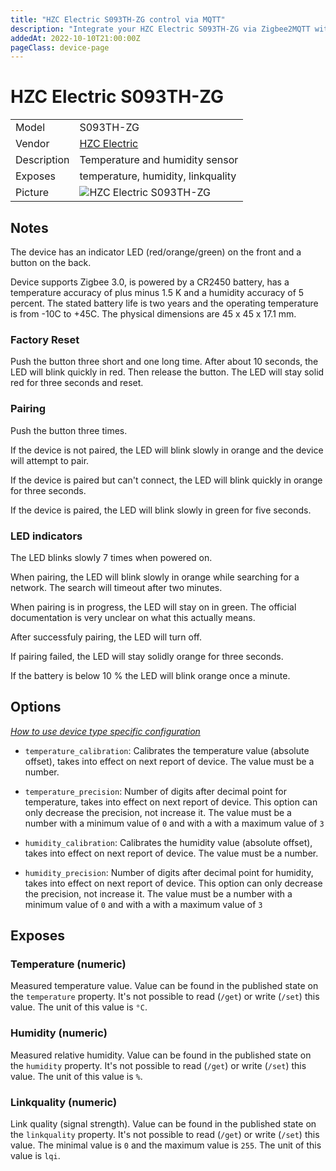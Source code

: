 ```yaml
---
title: "HZC Electric S093TH-ZG control via MQTT"
description: "Integrate your HZC Electric S093TH-ZG via Zigbee2MQTT with whatever smart home infrastructure you are using without the vendor's bridge or gateway."
addedAt: 2022-10-10T21:00:00Z
pageClass: device-page
---
```


<!-- !!!! -->
<!-- ATTENTION: This file is auto-generated through docgen! -->
<!-- You can only edit the "Notes"-Section between the two comment lines "Notes BEGIN" and "Notes END". -->
<!-- Do not use h1 or h2 heading within "## Notes"-Section. -->
<!-- !!!! -->

# HZC Electric S093TH-ZG

|     |     |
|-----|-----|
| Model | S093TH-ZG  |
| Vendor  | [HZC Electric](/supported-devices/#v=HZC%20Electric)  |
| Description | Temperature and humidity sensor |
| Exposes | temperature, humidity, linkquality |
| Picture | ![HZC Electric S093TH-ZG](https://www.zigbee2mqtt.io/images/devices/S093TH-ZG.png) |


<!-- Notes BEGIN: You can edit here. Add "## Notes" headline if not already present. -->
## Notes
The device has an indicator LED (red/orange/green) on the front and a button on the back.

Device supports Zigbee 3.0, is powered by a CR2450 battery, has a temperature accuracy of plus minus 1.5 K and a humidity accuracy of 5 percent. The stated battery life is two years and the operating temperature is from -10C to +45C. The physical dimensions are 45 x 45 x 17.1 mm.

### Factory Reset
Push the button three short and one long time. After about 10 seconds, the LED will blink quickly in red. Then release the button. The LED will stay solid red for three seconds and reset.

### Pairing
Push the button three times.

If the device is not paired, the LED will blink slowly in orange and the device will attempt to pair.

If the device is paired but can't connect, the LED will blink quickly in orange for three seconds.

If the device is paired, the LED will blink slowly in green for five seconds.

### LED indicators
The LED blinks slowly 7 times when powered on.

When pairing, the LED will blink slowly in orange while searching for a network. The search will timeout after two minutes.

When pairing is in progress, the LED will stay on in green. The official documentation is very unclear on what this actually means.

After successfuly pairing, the LED will turn off.

If pairing failed, the LED will stay solidly orange for three seconds.

If the battery is below 10 % the LED will blink orange once a minute.
<!-- Notes END: Do not edit below this line -->



## Options
*[How to use device type specific configuration](../guide/configuration/devices-groups.md#specific-device-options)*

* `temperature_calibration`: Calibrates the temperature value (absolute offset), takes into effect on next report of device. The value must be a number.

* `temperature_precision`: Number of digits after decimal point for temperature, takes into effect on next report of device. This option can only decrease the precision, not increase it. The value must be a number with a minimum value of `0` and with a with a maximum value of `3`

* `humidity_calibration`: Calibrates the humidity value (absolute offset), takes into effect on next report of device. The value must be a number.

* `humidity_precision`: Number of digits after decimal point for humidity, takes into effect on next report of device. This option can only decrease the precision, not increase it. The value must be a number with a minimum value of `0` and with a with a maximum value of `3`


## Exposes

### Temperature (numeric)
Measured temperature value.
Value can be found in the published state on the `temperature` property.
It's not possible to read (`/get`) or write (`/set`) this value.
The unit of this value is `°C`.

### Humidity (numeric)
Measured relative humidity.
Value can be found in the published state on the `humidity` property.
It's not possible to read (`/get`) or write (`/set`) this value.
The unit of this value is `%`.

### Linkquality (numeric)
Link quality (signal strength).
Value can be found in the published state on the `linkquality` property.
It's not possible to read (`/get`) or write (`/set`) this value.
The minimal value is `0` and the maximum value is `255`.
The unit of this value is `lqi`.

